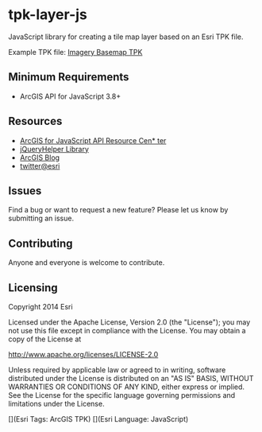 tpk-layer-js
============

JavaScript library for creating a tile map layer based on an Esri TPK file. 

Example TPK file: [Imagery Basemap TPK](http://www.arcgis.com/home/item.html?id=4497b7bb42e543b691027840d1b9092a)

## Minimum Requirements

* ArcGIS API for JavaScript 3.8+

## Resources

* [ArcGIS for JavaScript API Resource Cen* ter](http://help.arcgis.com/en/webapi/javascript/arcgis/index.html)
* [jQueryHelper Library](https://github.com/Esri/jquery-mobile-map-js)
* [ArcGIS Blog](http://blogs.esri.com/esri/arcgis/)
* [twitter@esri](http://twitter.com/esri)

## Issues

Find a bug or want to request a new feature?  Please let us know by submitting an issue.

## Contributing

Anyone and everyone is welcome to contribute. 

## Licensing
Copyright 2014 Esri

Licensed under the Apache License, Version 2.0 (the "License");
you may not use this file except in compliance with the License.
You may obtain a copy of the License at

   http://www.apache.org/licenses/LICENSE-2.0

Unless required by applicable law or agreed to in writing, software
distributed under the License is distributed on an "AS IS" BASIS,
WITHOUT WARRANTIES OR CONDITIONS OF ANY KIND, either express or implied.
See the License for the specific language governing permissions and
limitations under the License.

[](Esri Tags: ArcGIS TPK)
[](Esri Language: JavaScript)




